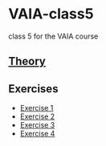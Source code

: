 # VAIA-class5
class 5 for the VAIA course

## [Theory](https://dexagod.github.io/VAIA-class5/#)

## Exercises

* [Exercise 1](https://dexagod.github.io/VAIA-class5/exercises/ex1/assignment-4-1.md)
* [Exercise 2](https://dexagod.github.io/VAIA-class5/exercises/ex2/assignment-4-2.md)
* [Exercise 3](https://dexagod.github.io/VAIA-class5/exercises/ex3/assignment-4-3.md)
* [Exercise 4](https://dexagod.github.io/VAIA-class5/exercises/ex4/assignment-4-4.md)

